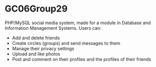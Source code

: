 # GC06Group29
PHP/MySQL social media system, made for a module in Database and Information Management Systems.
Users can:
- Add and delete friends
- Create circles (groups) and send messages to them
- Manage their privacy settings
- Upload and like photos
- Post and comment on their profiles and the profiles of their friends
